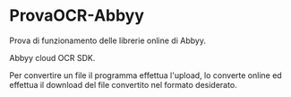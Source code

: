 # ProvaOCR-Abbyy
Prova di funzionamento delle librerie online di Abbyy. 

Abbyy cloud OCR SDK.

Per convertire un file il programma effettua l'upload, lo converte online
ed effettua il download del file convertito nel formato desiderato.
